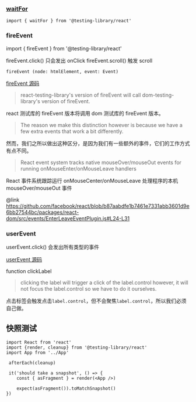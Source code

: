 ### [waitFor](https://codesandbox.io/embed/7m3m792o4q?autoresize=1&fontsize=14&module=%2Fsrc%2FComponent.test.js&previewwindow=tests)

```
import { waitFor } from '@testing-library/react'
```

### fireEvent

import { fireEvent } from '@testing-library/react'

fireEvent.click() 只会发出 onClick
fireEvent.scroll() 触发 scroll

```
fireEvent (node: htmlElement, event: Event)
```

[fireEvent 源码](https://github.com/testing-library/react-testing-library/blob/v12.1.4/src/fire-event.js)

> react-testing-library's version of fireEvent will call dom-testing-library's version of fireEvent.

react 测试库的 fireEvent 版本将调用 dom 测试库的 fireEvent 版本。

> The reason we make this distinction however is because we have a few extra events that work a bit differently.

然而，我们之所以做出这种区分，是因为我们有一些额外的事件，它们的工作方式有点不同。

> React event system tracks native mouseOver/mouseOut events for running onMouseEnter/onMouseLeave handlers

React 事件系统跟踪运行 onMouseCenter/onMouseLeave 处理程序的本机 mouseOver/mouseOut 事件

@link https://github.com/facebook/react/blob/b87aabdfe1b7461e7331abb3601d9e6bb27544bc/packages/react-dom/src/events/EnterLeaveEventPlugin.js#L24-L31

### userEvent

userEvent.click() 会发出所有类型的事件

[userEvent 源码](https://github.com/testing-library/user-event/blob/v13.5.0/src/click.ts)

function clickLabel

> clicking the label will trigger a click of the label.control however, it will not focus the label.control so we have to do it ourselves.

点击标签会触发点击`label.control`，但不会聚焦`label.control`，所以我们必须自己做。

## 快照测试

```
import React from 'react'
import {render, cleanup} from '@testing-library/react'
import App from '../App'

 afterEach(cleanup)

 it('should take a snapshot', () => {
    const { asFragment } = render(<App />)

    expect(asFragment()).toMatchSnapshot()
})
```
